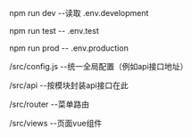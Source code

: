 
npm run dev --读取 .env.development

npm run test -- .env.test

npm run prod -- .env.production

/src/config.js   --统一全局配置（例如api接口地址）

/src/api         --按模块封装api接口在此

/src/router      --菜单路由

/src/views       --页面vue组件

